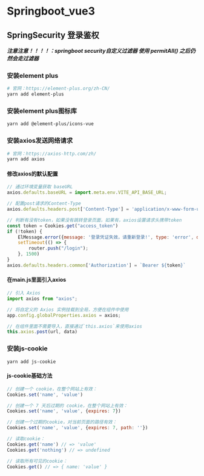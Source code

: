 # Springboot_vue3

## SpringSecurity 登录鉴权
_**注意注意！！！！：springboot security自定义过滤器 使用 permitAll() 之后仍然会走过滤器**_

### 安装element plus
```sh
# 官网：https://element-plus.org/zh-CN/
yarn add element-plus
```

### 安装element plus图标库
```sh
yarn add @element-plus/icons-vue
```

### 安装axios发送网络请求
```sh
# 官网：https://axios-http.com/zh/
yarn add axios 
```

#### 修改axios的默认配置
```js
// 通过环境变量获取 baseURL
axios.defaults.baseURL = import.meta.env.VITE_API_BASE_URL;

// 配置post请求的Content-Type
axios.defaults.headers.post['Content-Type'] = 'application/x-www-form-urlencoded';

// 判断有没有token，如果没有跳转登录页面，如果有，axios设置请求头携带token
const token = Cookies.get("access_token")
if (!token) {
    ElMessage.error({message: '登录凭证失效，请重新登录!', type: 'error', duration: 1500})
    setTimeout(() => {
        router.push("/login");
    }, 1500)
}
axios.defaults.headers.common['Authorization'] = `Bearer ${token}`
```

#### 在main.js里面引入axios

```js
// 引入 Axios  
import axios from "axios";

// 将自定义的 Axios 实例挂载到全局，方便在组件中使用
app.config.globalProperties.axios = axios;

// 在组件里面不需要导入，直接通过`this.axios`来使用axios
this.axios.post(url, data)
```

### 安装js-cookie

```shell
yarn add js-cookie
```

#### js-cookie基础方法

```js
// 创建一个 cookie，在整个网站上有效：
Cookies.set('name', 'value')

// 创建一个 7 天后过期的 cookie，在整个网站上有效：
Cookies.set('name', 'value', {expires: 7})

// 创建一个过期的cookie，对当前页面的路径有效： 
Cookies.set('name', 'value', {expires: 7, path: ''})

// 读取cookie：
Cookies.get('name') // => 'value'
Cookies.get('nothing') // => undefined

// 读取所有可见的cookie：
Cookies.get() // => { name: 'value' }
```